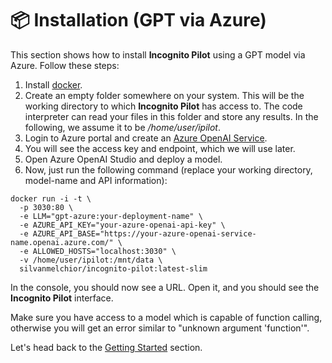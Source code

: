 # :package: Installation (GPT via Azure)

This section shows how to install **Incognito Pilot** using a GPT model via Azure.
Follow these steps:

1. Install [docker](https://www.docker.com/).
2. Create an empty folder somewhere on your system.
   This will be the working directory to which **Incognito Pilot** has access to.
   The code interpreter can read your files in this folder and store any results.
   In the following, we assume it to be */home/user/ipilot*.
3. Login to Azure portal and create an [Azure OpenAI Service](https://azure.microsoft.com/en-us/products/ai-services/openai-service-b).
4. You will see the access key and endpoint, which we will use later.
5. Open Azure OpenAI Studio and deploy a model.
6. Now, just run the following command (replace your working directory, model-name and API information):

```shell
docker run -i -t \
  -p 3030:80 \
  -e LLM="gpt-azure:your-deployment-name" \
  -e AZURE_API_KEY="your-azure-openai-api-key" \
  -e AZURE_API_BASE="https://your-azure-openai-service-name.openai.azure.com/" \
  -e ALLOWED_HOSTS="localhost:3030" \
  -v /home/user/ipilot:/mnt/data \
  silvanmelchior/incognito-pilot:latest-slim
```

In the console, you should now see a URL.
Open it, and you should see the **Incognito Pilot** interface.

Make sure you have access to a model which is capable of function calling, otherwise you will get an error similar to "unknown argument 'function'".

Let's head back to the [Getting Started](/README.md#rocket-getting-started-gpt) section.
